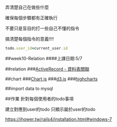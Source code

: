 弄清楚自己在做些什麼

確保每個步驟都有正確執行

不要只是盲目的打一些自己不懂的指令

搞清楚每個指令的意義!!!!

```rb
todo.user_id=current_user.id
```

##week10-Relation
####上課日期:5/7

##relation
###[ActiveRecord - 資料表關聯](https://ihower.tw/rails4/activerecord-relationships.html)

##chart
###[Chart.js](http://www.chartjs.org/)
###[d3.js](http://d3js.org/)
###[highcharts](http://www.highcharts.com/)

##import data to mysql

##作業
針對每個使用者的todo事項

建立對應到user的todo
只顯示屬於user的todo

https://ihower.tw/rails4/installation.html#windows-7
